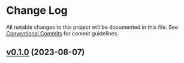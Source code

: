 # Change Log

All notable changes to this project will be documented in this file.
See [Conventional Commits](Https://conventionalcommits.org) for commit guidelines.

<!-- changelog -->

## [v0.1.0](https://code.harton.nz/james/ash_cubdb/compare/v0.1.0...v0.1.0) (2023-08-07)



